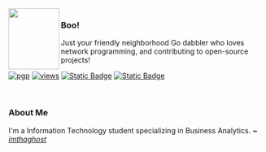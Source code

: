 <img align="left" src="https://i.imgur.com/vmwlZH1.png](https://i.pinimg.com/564x/a9/6a/3b/a96a3b092bfb6c21585ca9bf5f6cbf8a.jpg)" width="100" height="120">

### Boo!

Just your friendly neighborhood Go dabbler who loves network programming, and contributing to open-source projects! 

[![pgp](https://img.shields.io/badge/pgp-0x1C941973709A1830-313131?style=flat&labelColor=545454&color=313131)](https://github.com/imthaghost.gpg) 
[![views](https://komarev.com/ghpvc/?username=imthaghost&style=flat&color=313131&label=views&abbreviated=true)](https://github.com/imthaghost)
[![Static Badge](https://img.shields.io/badge/Instagram-gray?style=flat&labelColor=545454&color=313131&logo=instagram)](https://instagram.com/thaghxst)
[![Static Badge](https://img.shields.io/badge/Discord-gray?style=flat&labelColor=545454&color=313131&logo=discord)](https://discordapp.com/users/431166312782364692)

<br>

[//]: # (Run `ssh git.imthaghost.dev` to browse my repositories in your terminal.)

### About Me

I'm a Information Technology student specializing in Business Analytics. 
**~** [_imthaghost_](https://garyf.dev/)
